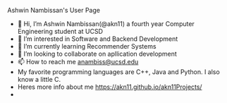 Ashwin Nambissan's User Page

- 👋 Hi, I’m Ashwin Nambissan(@akn11) a fourth year Computer Engineering student at UCSD
- 👀 I’m interested in Software and Backend Development 
- 🌱 I’m currently learning Recommender Systems 
- 💞️ I’m looking to collaborate on apllication development 
- 📫 How to reach me anambiss@ucsd.edu
- My favorite programming languages are C++, Java and Python. I also know a little C.
- Heres more info about me https://akn11.github.io/akn11Projects/
- 

<!---
akn11/akn11 is a ✨ special ✨ repository because its `README.md` (this file) appears on your GitHub profile.
You can click the Preview link to take a look at your changes.
--->
